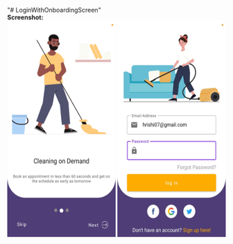 "# LoginWithOnboardingScreen" <br>
<b>Screenshot: </b><br>
<img src="images/ss1.jpeg" width=250 height=500>
<img src="images/ss2.jpeg" width=250 height=500>
